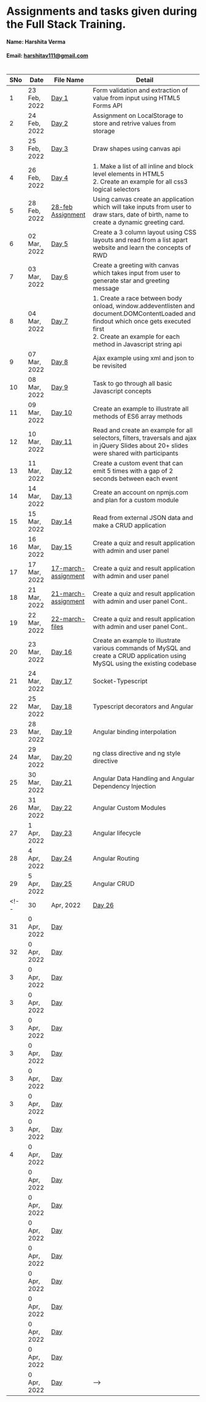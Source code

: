 # Assignments and tasks given during the Full Stack Training.

#### Name: Harshita Verma
#### Email: harshitav111@gmail.com

#

| SNo | Date | File Name | Detail |
| ------------- | ------------- | ------------- | ------------- |
| 1 | 23 Feb, 2022 | [Day 1](https://github.com/ineffable23/fullstack-training/tree/main/Day-1) | Form validation and extraction of value from input using HTML5 Forms API |
| 2 | 24 Feb, 2022 | [Day 2](https://github.com/ineffable23/fullstack-training/tree/main/Day-2) | Assignment on LocalStorage to store and retrive values from storage |
| 3 | 25 Feb, 2022 | [Day 3](https://github.com/ineffable23/fullstack-training/tree/main/Day-3) | Draw shapes using canvas api |
| 4 | 26 Feb, 2022 | [Day 4](https://github.com/ineffable23/fullstack-training/tree/main/Day-4) | 1. Make a list of all inline and block level elements in HTML5  <br> 2. Create an example for all css3 logical selectors |
| 5 | 28 Feb, 2022 | [28-feb Assignment](https://github.com/ineffable23/fullstack-training/tree/main/28-feb-Assignment) | Using canvas create an application which will take inputs from user to draw stars, date of birth, name to create a dynamic greeting card. |
| 6 | 02 Mar, 2022 | [Day 5](https://github.com/ineffable23/fullstack-training/tree/main/Day-5) | Create a 3 column layout using CSS layouts and read from a list apart website and learn the concepts of RWD |
| 7 | 03 Mar, 2022 | [Day 6](https://github.com/ineffable23/fullstack-training/tree/main/Day-6) | Create a greeting with canvas which takes input from user to generate star and greeting message |
| 8 | 04 Mar, 2022 | [Day 7](https://github.com/ineffable23/fullstack-training/tree/main/Day-7) | 1. Create a race between body onload, window.addeventlisten and document.DOMContentLoaded and findout which once gets executed first <br> 2. Create an example for each method in Javascript string api|
| 9 | 07 Mar, 2022 | [Day 8](https://github.com/ineffable23/fullstack-training/tree/main/Day-8) | Ajax example using xml and json to be revisited |
| 10 | 08 Mar, 2022 | [Day 9](https://github.com/ineffable23/fullstack-training/tree/main/Day-9) | Task to go through all basic Javascript concepts |
| 11 | 09 Mar, 2022 | [Day 10](https://github.com/ineffable23/fullstack-training/tree/main/Day-10) | Create an example to illustrate all methods of ES6 array methods |
| 12 | 10 Mar, 2022 | [Day 11](https://github.com/ineffable23/fullstack-training/tree/main/Day-11) | Read and create an example for all selectors, filters, traversals and ajax in jQuery Slides about 20+ slides were shared with participants |
| 13 | 11 Mar, 2022 | [Day 12](https://github.com/ineffable23/fullstack-training/tree/main/Day-12) | Create a custom event that can emit 5 times with a gap of 2 seconds between each event |
| 14 | 14 Mar, 2022 | [Day 13](https://github.com/ineffable23/fullstack-training/tree/main/Day-13) | Create an account on npmjs.com and plan for a custom module |
| 15 | 15 Mar, 2022 | [Day 14](https://github.com/ineffable23/fullstack-training/tree/main/Day-14) | Read from external JSON data and make a CRUD application |
| 16 | 16 Mar, 2022 | [Day 15](https://github.com/ineffable23/fullstack-training/tree/main/Day-15) | Create a quiz and result application with admin and user panel |
| 17 | 17 Mar, 2022 | [17-march-assignment ](https://github.com/ineffable23/fullstack-training/tree/main/21-mar-assignment) | Create a quiz and result application with admin and user panel |
| 18 | 21 Mar, 2022 | [21-march-assignment ](https://github.com/ineffable23/fullstack-training/tree/main/21-mar-assignment) | Create a quiz and result application with admin and user panel Cont.. |
| 19 | 22 Mar, 2022 | [22-march-files ](https://github.com/ineffable23/fullstack-training/tree/main/Day-15) | Create a quiz and result application with admin and user panel Cont.. |
| 20 | 23 Mar, 2022 | [Day 16](https://github.com/ineffable23/fullstack-training/tree/main/Day-16) | Create an example to illustrate various commands of MySQL and create a CRUD application using MySQL using the existing codebase |
| 21 | 24 Mar, 2022 | [Day 17](https://github.com/ineffable23/fullstack-training/tree/main/Day-17) | Socket-Typescript |
| 22 | 25 Mar, 2022 | [Day 18](https://github.com/ineffable23/fullstack-training/tree/main/Day-18) | Typescript decorators and Angular |
| 23 | 28 Mar, 2022 | [Day 19](https://github.com/ineffable23/fullstack-training/tree/main/Day-19) | Angular binding interpolation |
| 24 | 29 Mar, 2022 | [Day 20](https://github.com/ineffable23/fullstack-training/tree/main/Day-20) | ng class directive and ng style directive |
| 25 | 30 Mar, 2022 | [Day 21](https://github.com/ineffable23/fullstack-training/tree/main/Day-21) | Angular Data Handling and Angular Dependency Injection |
| 26 | 31 Mar, 2022 | [Day 22](https://github.com/ineffable23/fullstack-training/tree/main/Day-22) | Angular Custom Modules |
| 27 | 1 Apr, 2022 | [Day 23](https://github.com/ineffable23/fullstack-training/tree/main/Day-23) | Angular lifecycle |
| 28 | 4 Apr, 2022 | [Day 24 ](https://github.com/ineffable23/fullstack-training/tree/main/Day-24) | Angular Routing |
| 29 | 5 Apr, 2022 | [Day 25 ](https://github.com/ineffable23/fullstack-training/tree/main/Day-25) | Angular CRUD |
<!-- | 30 |  Apr, 2022 | [Day 26 ](https://github.com/ineffable23/fullstack-training/tree/main/Day-26) | Testing |
| 31 | 0 Apr, 2022 | [Day ]() | 
| 32 | 0 Apr, 2022 | [Day ]() | 
| 3 | 0 Apr, 2022 | [Day ]() | 
| 3 | 0 Apr, 2022 | [Day ]() | 
| 3 | 0 Apr, 2022 | [Day ]() | 
| 3 | 0 Apr, 2022 | [Day ]() | 
| 3 | 0 Apr, 2022 | [Day ]() | 
| 3 | 0 Apr, 2022 | [Day ]() | 
| 3 | 0 Apr, 2022 | [Day ]() | 
| 4 | 0 Apr, 2022 | [Day ]() | 
|  | 0 Apr, 2022 | [Day ]() | 
|  | 0 Apr, 2022 | [Day ]() | 
|  | 0 Apr, 2022 | [Day ]() | 
|  | 0 Apr, 2022 | [Day ]() | 
|  | 0 Apr, 2022 | [Day ]() | 
|  | 0 Apr, 2022 | [Day ]() | 
|  | 0 Apr, 2022 | [Day ]() | 
|  | 0 Apr, 2022 | [Day ]() | 
|  | 0 Apr, 2022 | [Day ]() |  -->
 
